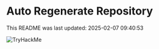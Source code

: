 # Auto Regenerate Repository

This README was last updated: 2025-02-07 09:40:53

 ![TryHackMe](https://tryhackme.com/badge/533634)